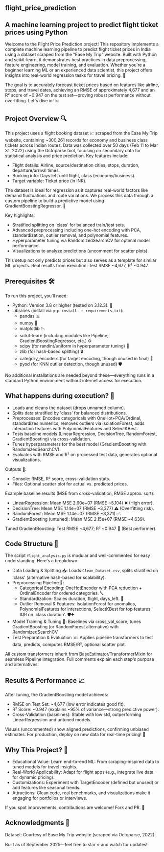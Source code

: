 ## flight_price_prediction

## A machine learning project to predict flight ticket prices using Python

Welcome to the Flight Price Prediction project! This repository implements a complete machine learning pipeline to predict flight ticket prices in India using a dataset scraped from the "Ease My Trip" website. Built with Python and scikit-learn, it demonstrates best practices in data preprocessing, feature engineering, model training, and evaluation. Whether you're a beginner learning ML or an experienced data scientist, this project offers insights into real-world regression tasks for travel pricing. 🚀

The goal is to accurately forecast ticket prices based on features like airline, stops, and travel dates, achieving an RMSE of approximately 4,677 and an R² score of ~0.947 on the test set—proving robust performance without overfitting. Let's dive in! 📊

## Project Overview 🔍

This project uses a flight booking dataset 📈 scraped from the Ease My Trip website, containing ~300,261 records for economy and business class tickets across Indian routes. Data was collected over 50 days (Feb 11 to Mar 31, 2022) using the Octoparse tool, focusing on secondary data for statistical analysis and price prediction. Key features include:

- Flight details: Airline, source/destination cities, stops, duration, departure/arrival times.
- Booking info: Days left until flight, class (economy/business).
- Target variable: Ticket price (in INR).

The dataset is ideal for regression as it captures real-world factors like demand fluctuations and route variations. We process this data through a custom pipeline to build a predictive model using GradientBoostingRegressor. 🤖

Key highlights:

- Stratified splitting on 'class' for balanced train/test sets.
- Advanced preprocessing including one-hot encoding with PCA, standardization, outlier removal, and polynomial features.
- Hyperparameter tuning via RandomizedSearchCV for optimal model performance.
- Visualizations to analyze predictions (uncomment for scatter plots).

This setup not only predicts prices but also serves as a template for similar ML projects. Real results from execution: Test RMSE ~4,677, R² ~0.947.

## Prerequisites 🛠️

To run this project, you'll need:

- Python: Version 3.8 or higher (tested on 3.12.3). 🐍
- Libraries (install via `pip install -r requirements.txt`):
  - pandas 📊
  - numpy 🔢
  - matplotlib 📉
  - scikit-learn (including modules like Pipeline, GradientBoostingRegressor, etc.) ⚙️
  - scipy (for randint/uniform in hyperparameter tuning) 🧮
  - zlib (for hash-based splitting) 🔒
  - category_encoders (for target encoding, though unused in final) 📐
  - pyod (for KNN outlier detection, though unused) 🛡️

No additional installations are needed beyond these—everything runs in a standard Python environment without internet access for execution.

## What happens during execution? 🔄

- Loads and cleans the dataset (drops unnamed column).
- Splits data stratified by 'class' for balanced distributions.
- Preprocesses: Encodes categoricals with OneHot+PCA/Ordinal, standardizes numerics, removes outliers via IsolationForest, adds interaction features with PolynomialFeatures and SelectKBest.
- Tests baseline models (LinearRegression, DecisionTree, RandomForest, GradientBoosting) via cross-validation.
- Tunes hyperparameters for the best model (GradientBoosting with RandomizedSearchCV).
- Evaluates with RMSE and R² on processed test data, generates optional visualizations.

Outputs 📂:
- Console: RMSE, R² score, cross-validation stats.
- Files: Optional scatter plot for actual vs. predicted prices.

Example baseline results (MSE from cross-validation, RMSE approx. sqrt):
- LinearRegression: Mean MSE 2.60e+07 (RMSE ~5,104) ❌ (High error).
- DecisionTree: Mean MSE 1.14e+07 (RMSE ~3,377) ⚠️ (Overfitting risk).
- RandomForest: Mean MSE 1.14e+07 (RMSE ~3,371) ✅.
- GradientBoosting (untuned): Mean MSE 2.15e+07 (RMSE ~4,639).

Tuned GradientBoosting: Test RMSE ~4,677; R² ~0.947 🎯 (Best performer).

## Code Structure 📁

The script `flight_analysis.py` is modular and well-commented for easy understanding. Here's a breakdown:

- Data Loading & Splitting 📥: Loads `Clean_Dataset.csv`, splits stratified on 'class' (alternative hash-based for scalability).
- Preprocessing Pipeline 🧹:
  - Categorical Encoding: OneHotEncoder with PCA reduction + OrdinalEncoder for ordered categories. 🔤
  - Standardization: Scales duration, flight, days_left. 📐
  - Outlier Removal & Features: IsolationForest for anomalies, PolynomialFeatures for interactions, SelectKBest for top features, IQR on 'class duration'. 🛡️➕
- Model Training & Tuning 🤖: Baselines via cross_val_score, tunes GradientBoosting (or RandomForest alternative) with RandomizedSearchCV.
- Test Preparation & Evaluation 📊: Applies pipeline transformers to test data, predicts, computes RMSE/R², optional scatter plot.

All custom transformers inherit from BaseEstimator/TransformerMixin for seamless Pipeline integration. Full comments explain each step's purpose and alternatives.

## Results & Performance 📈

After tuning, the GradientBoosting model achieves:

- RMSE on Test Set: ~4,677 (low error indicates good fit).
- R² Score: ~0.947 (explains ~95% of variance—strong predictive power).
- Cross-Validation (baselines): Stable with low std, outperforming LinearRegression and untuned models.

Visuals (uncommented) show aligned predictions, confirming unbiased estimates. For production, deploy on new data for real-time pricing! 🎯

## Why This Project? 🌟

- Educational Value: Learn end-to-end ML: From scraping-inspired data to tuned models for travel insights.
- Real-World Applicability: Adapt for flight apps (e.g., integrate live data for dynamic pricing).
- Customizations: Experiment with TargetEncoder (defined but unused) or add features like seasonal trends.
- Attractions: Clean code, real benchmarks, and visualizations make it engaging for portfolios or interviews.

If you spot improvements, contributions are welcome! Fork and PR. 👏

## Acknowledgments 🙌

Dataset: Courtesy of Ease My Trip website (scraped via Octoparse, 2022).

Built as of September 2025—feel free to star ⭐ and watch for updates!
